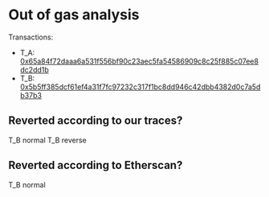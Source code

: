 # Out of gas analysis

Transactions:
- T_A: [0x65a84f72daaa6a531f556bf90c23aec5fa54586909c8c25f885c07ee8dc2dd1b](https://etherscan.io/tx/0x65a84f72daaa6a531f556bf90c23aec5fa54586909c8c25f885c07ee8dc2dd1b)
- T_B: [0x5b5ff385dcf61ef4a31f7fc97232c317f1bc8dd946c42dbb4382d0c7a5db37b3](https://etherscan.io/tx/0x5b5ff385dcf61ef4a31f7fc97232c317f1bc8dd946c42dbb4382d0c7a5db37b3)

## Reverted according to our traces?

T_B normal
T_B reverse

## Reverted according to Etherscan?

T_B normal
